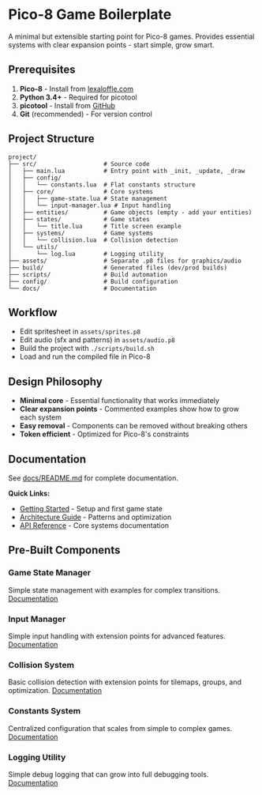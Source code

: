 # Pico-8 Game Boilerplate

A minimal but extensible starting point for Pico-8 games. Provides essential systems with clear expansion points - start simple, grow smart. 

## Prerequisites

1. **Pico-8** - Install from [lexaloffle.com](https://www.lexaloffle.com/pico-8.php)
2. **Python 3.4+** - Required for picotool
3. **picotool** - Install from [GitHub](https://github.com/dansanderson/picotool)
3. **Git** (recommended) - For version control

## Project Structure

```
project/
├── src/                   # Source code
│   ├── main.lua           # Entry point with _init, _update, _draw
│   ├── config/
│   │   └── constants.lua  # Flat constants structure
│   ├── core/              # Core systems
│   │   ├── game-state.lua # State management
│   │   └── input-manager.lua # Input handling
│   ├── entities/          # Game objects (empty - add your entities)
│   ├── states/            # Game states
│   │   └── title.lua      # Title screen example
│   ├── systems/           # Game systems
│   │   └── collision.lua  # Collision detection
│   └── utils/
│       └── log.lua        # Logging utility
├── assets/                # Separate .p8 files for graphics/audio
├── build/                 # Generated files (dev/prod builds)
├── scripts/               # Build automation
├── config/                # Build configuration
└── docs/                  # Documentation
```


## Workflow

- Edit spritesheet in `assets/sprites.p8`
- Edit audio (sfx and patterns) in `assets/audio.p8`
- Build the project with `./scripts/build.sh`
- Load and run the compiled file in Pico-8

## Design Philosophy

- **Minimal core** - Essential functionality that works immediately
- **Clear expansion points** - Commented examples show how to grow each system
- **Easy removal** - Components can be removed without breaking others
- **Token efficient** - Optimized for Pico-8's constraints

## Documentation

See [docs/README.md](docs/README.md) for complete documentation.

**Quick Links:**
- [Getting Started](docs/getting-started.md) - Setup and first game state
- [Architecture Guide](docs/architecture.md) - Patterns and optimization
- [API Reference](docs/api/) - Core systems documentation

## Pre-Built Components

### Game State Manager
Simple state management with examples for complex transitions. [Documentation](docs/api/game-state.md)

### Input Manager
Simple input handling with extension points for advanced features. [Documentation](docs/api/input-manager.md)

### Collision System
Basic collision detection with extension points for tilemaps, groups, and optimization. [Documentation](docs/api/collision.md)

### Constants System
Centralized configuration that scales from simple to complex games. [Documentation](docs/api/constants.md)

### Logging Utility
Simple debug logging that can grow into full debugging tools. [Documentation](docs/api/logging.md)
